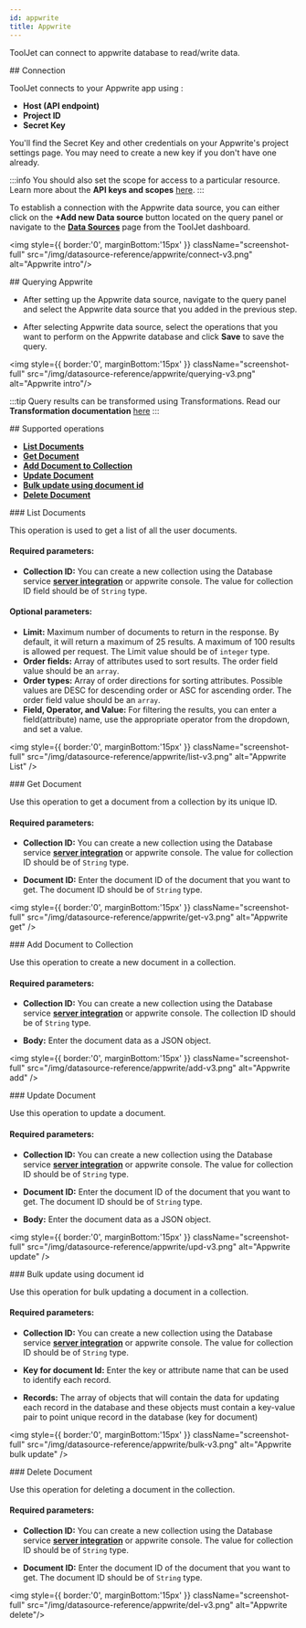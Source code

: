 ```yaml
---
id: appwrite
title: Appwrite 
---
```


<div >

ToolJet can connect to appwrite database to read/write data.

</div>

<div>
## Connection 

ToolJet connects to your Appwrite app using :
- **Host (API endpoint)**
- **Project ID**
- **Secret Key**

You'll find the Secret Key and other credentials on your Appwrite's project settings page. You may need to create a new key if you don't have one already.

:::info
You should also set the scope for access to a particular resource. Learn more about the **API keys and scopes** [here](https://appwrite.io/docs/keys).
:::

To establish a connection with the Appwrite data source, you can either click on the **+Add new Data source** button located on the query panel or navigate to the **[Data Sources](https://docs.tooljet.com/docs/data-sources/overview)** page from the ToolJet dashboard.

<div style={{textAlign: 'center'}}>

<img style={{ border:'0', marginBottom:'15px' }} className="screenshot-full" src="/img/datasource-reference/appwrite/connect-v3.png" alt="Appwrite intro"/>

</div>

</div>

<div>
## Querying Appwrite 

- After setting up the Appwrite data source, navigate to the query panel and  select the Appwrite data source that you added in the previous step.

- After selecting Appwrite data source, select the operations that you want to perform on the Appwrite database and click **Save** to save the query.

<div style={{textAlign: 'center'}}>

<img style={{ border:'0', marginBottom:'15px' }} className="screenshot-full" src="/img/datasource-reference/appwrite/querying-v3.png" alt="Appwrite intro"/>

</div> 

:::tip
Query results can be transformed using Transformations. Read our **Transformation documentation** [here](/docs/tutorial/transformations)
:::

</div>

<div>
## Supported operations

-  **[List Documents](#list-documents)**
-  **[Get Document](#get-document)**
-  **[Add Document to Collection](#add-document-to-collection)**
-  **[Update Document](#update-document)** 
-  **[Bulk update using document id](#bulk-update-using-document-id)**
-  **[Delete Document](#delete-document)**

</div>

<div>
### List Documents

This operation is used to get a list of all the user documents.

#### Required parameters:

- **Collection ID:** You can create a new collection using the Database service **[server integration](https://appwrite.io/docs/server/database#createCollection)** or appwrite console. The value for collection ID field should be of `String` type. 

#### Optional parameters: 

- **Limit:** Maximum number of documents to return in the response. By default, it will return a maximum of 25 results. A maximum of 100 results is allowed per request. The Limit value should be of `integer` type.
- **Order fields:** Array of attributes used to sort results. The order field value should be an `array`.
- **Order types:** Array of order directions for sorting attributes. Possible values are DESC for descending order or ASC for ascending order. The order field value should be an `array`.
- **Field, Operator, and Value:** For filtering the results, you can enter a field(attribute) name, use the appropriate operator from the dropdown, and set a value.

<div style={{textAlign: 'center'}}>

<img style={{ border:'0', marginBottom:'15px' }} className="screenshot-full" src="/img/datasource-reference/appwrite/list-v3.png" alt="Appwrite List" />

</div>

</div>

<div>
### Get Document

Use this operation to get a document from a collection by its unique ID. 

#### Required parameters:

- **Collection ID:** You can create a new collection using the Database service **[server integration](https://appwrite.io/docs/server/database#createCollection)** or appwrite console. The value for collection ID should be of `String` type. 

- **Document ID:** Enter the document ID of the document that you want to get. The document ID should be of `String` type. 

<div style={{textAlign: 'center'}}>

<img style={{ border:'0', marginBottom:'15px' }} className="screenshot-full" src="/img/datasource-reference/appwrite/get-v3.png" alt="Appwrite get" />

</div>

</div>

<div>
### Add Document to Collection

Use this operation to create a new document in a collection.

#### Required parameters:

- **Collection ID:** You can create a new collection using the Database service **[server integration](https://appwrite.io/docs/server/database#createCollection)** or appwrite console. The collection ID should be of `String` type. 

- **Body:** Enter the document data as a JSON object.

<div style={{textAlign: 'center'}}>

<img style={{ border:'0', marginBottom:'15px' }} className="screenshot-full" src="/img/datasource-reference/appwrite/add-v3.png" alt="Appwrite add" />

</div>

</div>

<div>
### Update Document

Use this operation to update a document.

#### Required parameters:

- **Collection ID:** You can create a new collection using the Database service **[server integration](https://appwrite.io/docs/server/database#createCollection)** or appwrite console. The value for collection ID should be of `String` type. 

- **Document ID:** Enter the document ID of the document that you want to get. The document ID should be of `String` type. 

- **Body:** Enter the document data as a JSON object.

<div style={{textAlign: 'center'}}>

<img style={{ border:'0', marginBottom:'15px' }} className="screenshot-full" src="/img/datasource-reference/appwrite/upd-v3.png" alt="Appwrite update" />

</div>

</div>

<div>
### Bulk update using document id

Use this operation for bulk updating a document in a collection.

#### Required parameters:

- **Collection ID:** You can create a new collection using the Database service **[server integration](https://appwrite.io/docs/server/database#createCollection)** or appwrite console. The value for collection ID should be of `String` type. 

- **Key for document Id:**  Enter the key or attribute name that can be used to identify each record.

- **Records:** The array of objects that will contain the data for updating each record in the database
and these objects must contain a key-value pair to point unique record in the database (key for document)

<div style={{textAlign: 'center'}}>

<img style={{ border:'0', marginBottom:'15px' }} className="screenshot-full" src="/img/datasource-reference/appwrite/bulk-v3.png" alt="Appwrite bulk update" />

</div>

</div>

<div>
### Delete Document

Use this operation for deleting a document in the collection.

#### Required parameters:

- **Collection ID:** You can create a new collection using the Database service **[server integration](https://appwrite.io/docs/server/database#createCollection)** or appwrite console. The value for collection ID should be of `String` type. 

- **Document ID:** Enter the document ID of the document that you want to get. The document ID should be of `String` type. 

<div style={{textAlign: 'center'}}>

<img style={{ border:'0', marginBottom:'15px' }} className="screenshot-full" src="/img/datasource-reference/appwrite/del-v3.png" alt="Appwrite delete"/>

</div>

</div>